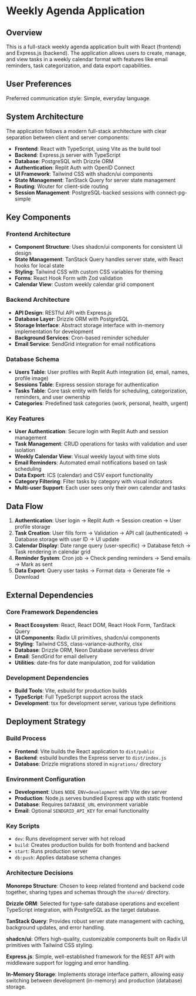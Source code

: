 # Weekly Agenda Application

## Overview

This is a full-stack weekly agenda application built with React (frontend) and Express.js (backend). The application allows users to create, manage, and view tasks in a weekly calendar format with features like email reminders, task categorization, and data export capabilities.

## User Preferences

Preferred communication style: Simple, everyday language.

## System Architecture

The application follows a modern full-stack architecture with clear separation between client and server components:

- **Frontend**: React with TypeScript, using Vite as the build tool
- **Backend**: Express.js server with TypeScript
- **Database**: PostgreSQL with Drizzle ORM
- **Authentication**: Replit Auth with OpenID Connect
- **UI Framework**: Tailwind CSS with shadcn/ui components
- **State Management**: TanStack Query for server state management
- **Routing**: Wouter for client-side routing
- **Session Management**: PostgreSQL-backed sessions with connect-pg-simple

## Key Components

### Frontend Architecture
- **Component Structure**: Uses shadcn/ui components for consistent UI design
- **State Management**: TanStack Query handles server state, with React hooks for local state
- **Styling**: Tailwind CSS with custom CSS variables for theming
- **Forms**: React Hook Form with Zod validation
- **Calendar View**: Custom weekly calendar grid component

### Backend Architecture
- **API Design**: RESTful API with Express.js
- **Database Layer**: Drizzle ORM with PostgreSQL
- **Storage Interface**: Abstract storage interface with in-memory implementation for development
- **Background Services**: Cron-based reminder scheduler
- **Email Service**: SendGrid integration for email notifications

### Database Schema
- **Users Table**: User profiles with Replit Auth integration (id, email, names, profile image)
- **Sessions Table**: Express session storage for authentication
- **Tasks Table**: Core task entity with fields for scheduling, categorization, reminders, and user ownership
- **Categories**: Predefined task categories (work, personal, health, urgent)

### Key Features
- **User Authentication**: Secure login with Replit Auth and session management
- **Task Management**: CRUD operations for tasks with validation and user isolation
- **Weekly Calendar View**: Visual weekly layout with time slots
- **Email Reminders**: Automated email notifications based on task scheduling
- **Data Export**: ICS (calendar) and CSV export functionality
- **Category Filtering**: Filter tasks by category with visual indicators
- **Multi-user Support**: Each user sees only their own calendar and tasks

## Data Flow

1. **Authentication**: User login → Replit Auth → Session creation → User profile storage
2. **Task Creation**: User fills form → Validation → API call (authenticated) → Database storage with user ID → UI update
3. **Calendar Display**: Date range query (user-specific) → Database fetch → Task rendering in calendar grid
4. **Reminder System**: Cron job → Check pending reminders → Send emails → Mark as sent
5. **Data Export**: Query user tasks → Format data → Generate file → Download

## External Dependencies

### Core Framework Dependencies
- **React Ecosystem**: React, React DOM, React Hook Form, TanStack Query
- **UI Components**: Radix UI primitives, shadcn/ui components
- **Styling**: Tailwind CSS, class-variance-authority, clsx
- **Database**: Drizzle ORM, Neon Database serverless driver
- **Email**: SendGrid for email delivery
- **Utilities**: date-fns for date manipulation, zod for validation

### Development Dependencies
- **Build Tools**: Vite, esbuild for production builds
- **TypeScript**: Full TypeScript support across the stack
- **Development**: tsx for development server, various type definitions

## Deployment Strategy

### Build Process
- **Frontend**: Vite builds the React application to `dist/public`
- **Backend**: esbuild bundles the Express server to `dist/index.js`
- **Database**: Drizzle migrations stored in `migrations/` directory

### Environment Configuration
- **Development**: Uses `NODE_ENV=development` with Vite dev server
- **Production**: Node.js serves bundled Express app with static frontend
- **Database**: Requires `DATABASE_URL` environment variable
- **Email**: Optional `SENDGRID_API_KEY` for email functionality

### Key Scripts
- `dev`: Runs development server with hot reload
- `build`: Creates production builds for both frontend and backend
- `start`: Runs production server
- `db:push`: Applies database schema changes

### Architecture Decisions

**Monorepo Structure**: Chosen to keep related frontend and backend code together, sharing types and schemas through the `shared/` directory.

**Drizzle ORM**: Selected for type-safe database operations and excellent TypeScript integration, with PostgreSQL as the target database.

**TanStack Query**: Provides robust server state management with caching, background updates, and error handling.

**shadcn/ui**: Offers high-quality, customizable components built on Radix UI primitives with Tailwind CSS styling.

**Express.js**: Simple, well-established framework for the REST API with middleware support for logging and error handling.

**In-Memory Storage**: Implements storage interface pattern, allowing easy switching between development (in-memory) and production (database) storage.